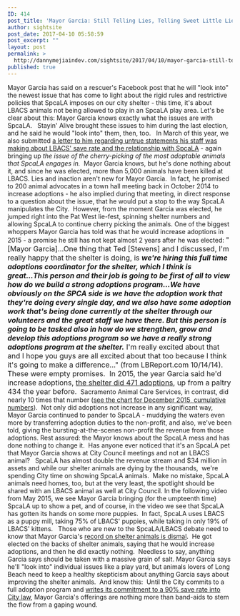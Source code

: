 ```yaml
---
ID: 414
post_title: 'Mayor Garcia: Still Telling Lies, Telling Sweet Little Lies'
author: sightsite
post_date: 2017-04-10 05:58:59
post_excerpt: ""
layout: post
permalink: >
  http://dannymejiaindev.com/sightsite/2017/04/10/mayor-garcia-still-telling-lies-telling-sweet-little-lies/
published: true
---
```

Mayor Garcia has said on a <span id="selectionBoundary_1463791633282_8312858172987398"></span>rescuer's Facebook post <span id="selectionBoundary_1463791633280_051770050827776415"></span>that he will "look into" the newest issue that has come to light about the rigid rules and restrictive policies that SpcaLA imposes on our city shelter - this time, it's about LBACS animals not being allowed to play in an SpcaLA play area. Let's be clear about this: Mayor Garcia knows exactly what the issues are with SpcaLA.   Stayin' Alive brought these issues to him during the last election, and he said he would "look into" them, then, too.   In March of this year, we also submitted [a letter to him regarding untrue statements his staff was making about LBACS' save rate and the relationship with SpcaLA][1] - again bringing up *the issue of the cherry-picking of the most adoptable animals that SpcaLA engages in.*  Mayor Garcia knows, but he's done nothing about it, and since he was elected, more than 5,000 animals have been killed at LBACS. Lies and inaction aren't new for Mayor Garcia.  In fact, he promised to 200 animal advocates in a town hall meeting back in October 2014 to increase adoptions - he also implied during that meeting, in direct response to a question about the issue, that he would put a stop to the way SpcaLA manipulates the City.  However, from the moment Garcia was elected, he jumped right into the Pat West lie-fest, spinning shelter numbers and allowing SpcaLA to continue cherry picking the animals. One of the biggest whoppers Mayor Garcia has told was that he would increase adoptions in 2015 - a promise he still has not kept almost 2 years after he was elected: <span style="font-size: medium;">"[Mayor Garcia]...One thing that Ted [Stevens] and I discussed, I'm really happy that the shelter is doing, is <em><strong>we're hiring this full time adoptions coordinator for the shelter, which I think is great...</strong></em><em><strong>This person and their job is going to be first of all to view how do we build a strong adoptions program...We have obviously on the SPCA side is we have the adoption work that they're doing every single day, and we also have some adoption work that's being done currently at the shelter through our volunteers and the great staff we have there. But this person is going to be tasked also in how do we strengthen, grow and develop this adoptions program so we have a really strong adoptions program at the shelter.</strong></em> I'm really excited about that and I hope you guys are all excited about that too because I think it's going to make a difference..." (from LBReport.com 10/14/14). These were empty promises.  In 2015, the year Garcia said he'd increase adoptions, <a href="http://www.stayinalivelongbeach.org/lbacss-numbers.html" target="_blank">the shelter did 471 adoptions</a>, up from a paltry 434 the year before. </span> Sacramento Animal Care Services, in contrast, did nearly 10 times that number (<a href="http://www.cityofsacramento.org/General-Services/Animal-Care/About-Us/The%20Numbers" target="_blank">see the chart for December 2015, cumulative numbers</a>).  Not only did adoptions not increase in any significant way, Mayor Garcia continued to pander to SpcaLA - muddying the waters even more by transferring adoption duties to the non-profit, and also, we've been told, giving the bursting-at-the-scenes non-profit the revenue from those adoptions. Rest assured: the Mayor knows about the SpcaLA mess and has done nothing to change it.  Has anyone ever noticed that it's an SpcaLA pet that Mayor Garcia shows at City Council meetings and not an LBACS animal?   SpcaLA has almost double the revenue stream and $34 million in assets and while our shelter animals are dying by the thousands,  we're spending City time on showing SpcaLA animals.  Make no mistake, SpcaLA animals need homes, too, but at the very least, the spotlight should be shared with an LBACS animal as well at City Council. In the following video from May 2015, we see Mayor Garcia bringing (for the umpteenth time) SpcaLA up to show a pet, and of course, in the video we see that SpcaLA has gotten its hands on some more puppies.  In fact, SpcaLA uses LBACS as a puppy mill, taking 75% of LBACS' puppies, while taking in only 19% of LBACS' kittens.   Those who are new to the SpcaLA/LBACS debate need to know that Mayor Garcia's <a href="http://www.stayinalivelongbeach.org/mayor-garcias-2015-report-card.html" target="_blank">record on shelter animals is dismal</a>.  He got elected on the backs of shelter animals, saying that he would increase adoptions, and then he did exactly nothing.  Needless to say, anything Garcia says should be taken with a massive grain of salt. Mayor Garcia says he'll "look into" individual issues like a play yard, but animals lovers of Long Beach need to keep a healthy skepticism about anything Garcia says about improving the shelter animals.  And know this:  Until the City commits to a full adoption program and [writes its commitment to a 90% save rate into City law][2], Mayor Garcia's offerings are nothing more than band-aids to stem the flow from a gaping wound.

 [1]: http://www.stayinalivelongbeach.org/uploads/1/2/1/3/12139294/brezenoff_inaccuratestatements_3-9-2016.pdf
 [2]: http://www.stayinalivelongbeach.org/model-no-kill-ordinance.html